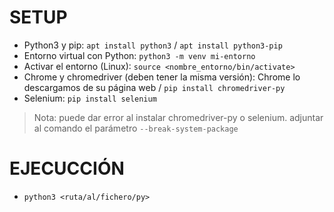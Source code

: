 # SETUP
- Python3 y pip: `apt install python3` / `apt install python3-pip`
- Entorno virtual con Python: `python3 -m venv mi-entorno`
- Activar el entorno (Linux): `source <nombre_entorno/bin/activate>`
- Chrome y chromedriver (deben tener la misma versión): Chrome lo descargamos de su página web / `pip install chromedriver-py`
- Selenium: `pip install selenium`
> Nota: puede dar error al instalar chromedriver-py o selenium. adjuntar al comando el parámetro `--break-system-package`

# EJECUCCIÓN
- `python3 <ruta/al/fichero/py>`
